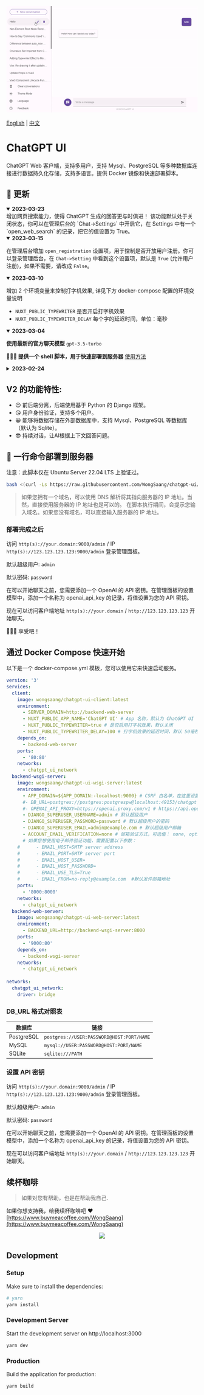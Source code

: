 <p align="center">
  <img alt="demo" src="../../demos/demo.gif?v=1">
</p>

[English](../../README.md) | [中文](./docs/zh/README.md)

# ChatGPT UI

ChatGPT Web 客户端，支持多用户，支持 Mysql、PostgreSQL 等多种数据库连接进行数据持久化存储，支持多语言。提供 Docker 镜像和快速部署脚本。

## 📢 更新
<details open>
<summary><strong>2023-03-23</strong></summary>
增加网页搜索能力，使得 ChatGPT 生成的回答更与时俱进！
该功能默认处于关闭状态，你可以在管理后台的 `Chat->Settings` 中开启它，在 Settings 中有一个 `open_web_search` 的记录，把它的值设置为 True。
</details>

<details open>
<summary><strong>2023-03-15</strong></summary>

在管理后台增加 `open_registration` 设置项，用于控制是否开放用户注册。你可以登录管理后台，在 `Chat->Setting` 中看到这个设置项，默认是 `True` (允许用户注册)，如果不需要，请改成 `False`。

</details>

<details open>
<summary><strong>2023-03-10</strong></summary>

增加 2 个环境变量来控制打字机效果, 详见下方 docker-compose 配置的环境变量说明

- `NUXT_PUBLIC_TYPEWRITER` 是否开启打字机效果
- `NUXT_PUBLIC_TYPEWRITER_DELAY` 每个字的延迟时间，单位：毫秒

</details>

<details open>
<summary><strong>2023-03-04</strong></summary>

**使用最新的官方聊天模型**  `gpt-3.5-turbo`

**🎉🎉🎉 提供一个 shell 脚本，用于快速部署到服务器** [使用方法](#one-click-depolyment)

</details>

<details>

<summary><strong>2023-02-24</strong></summary>
V2 是一个重要的更新，将后端功能分离为一个独立的项目，托管在 [chatgpt-ui-server](https://github.com/WongSaang/chatgpt-ui-server), 该项目使用基于 Python 的 Django 框架。 

如果您仍然希望使用旧版本，请访问 [v1 branch](https://github.com/WongSaang/chatgpt-ui/tree/v1) （不推荐，不再更新）.

</details>

## V2 的功能特性:

- 😉 前后端分离，后端使用基于 Python 的 Django 框架。
- 😘 用户身份验证，支持多个用户。
- 😀 能够将数据存储在外部数据库中，支持 Mysql、PostgreSQL 等数据库（默认为 Sqlite）。
- 😎 持续对话，让AI根据上下文回答问题。


## 🚀 一行命令部署到服务器 <a name="one-click-depolyment"></a>

注意：此脚本仅在 Ubuntu Server 22.04 LTS 上验证过。

```bash
bash <(curl -Ls https://raw.githubusercontent.com/WongSaang/chatgpt-ui/main/deployment.sh)
```

> 如果您拥有一个域名，可以使用 DNS 解析将其指向服务器的 IP 地址。当然，直接使用服务器的 IP 地址也是可以的。
> 在脚本执行期间，会提示您输入域名。如果您没有域名，可以直接输入服务器的 IP 地址。

### 部署完成之后

访问 `http(s)://your.domain:9000/admin` / IP `http(s)://123.123.123.123:9000/admin` 登录管理面板。

默认超级用户: `admin`

默认密码: `password`

在可以开始聊天之前，您需要添加一个 OpenAI 的 API 密钥。在管理面板的设置模型中，添加一个名称为 openai_api_key 的记录，将值设置为您的 API 密钥。

现在可以访问客户端地址 `http(s)://your.domain` / `http://123.123.123.123` 开始聊天。

🎉🎉🎉 享受吧！

## 通过 Docker Compose 快速开始

以下是一个 docker-compose.yml 模板，您可以使用它来快速启动服务。

```yaml
version: '3'
services:
  client:
    image: wongsaang/chatgpt-ui-client:latest
    environment:
      - SERVER_DOMAIN=http://backend-web-server
      - NUXT_PUBLIC_APP_NAME='ChatGPT UI' # App 名称，默认为 ChatGPT UI
      - NUXT_PUBLIC_TYPEWRITER=true # 是否启用打字机效果，默认关闭
      - NUXT_PUBLIC_TYPEWRITER_DELAY=100 # 打字机效果的延迟时间，默认 50毫秒
    depends_on:
      - backend-web-server
    ports:
      - '80:80'
    networks:
      - chatgpt_ui_network
  backend-wsgi-server:
    image: wongsaang/chatgpt-ui-wsgi-server:latest
    environment:
      - APP_DOMAIN=${APP_DOMAIN:-localhost:9000} # CSRF 白名单，在这里设置为 chatgpt-ui-web-server 的地址+端口, 默认： localhost:9000
      #- DB_URL=postgres://postgres:postgrespw@localhost:49153/chatgpt # 连接外部数据库，如果不设置这个参数，则默认使用内置的 Sqlite。需要注意的是，如果不连接外部数据库，数据将在容器销毁后丢失。链接格式请看下面的 DB_URL 格式对照表
      #- OPENAI_API_PROXY=https://openai.proxy.com/v1 # https://api.openai.com/v1 的代理地址
      - DJANGO_SUPERUSER_USERNAME=admin # 默认超级用户
      - DJANGO_SUPERUSER_PASSWORD=password # 默认超级用户的密码
      - DJANGO_SUPERUSER_EMAIL=admin@example.com # 默认超级用户邮箱
      - ACCOUNT_EMAIL_VERIFICATION=none # 邮箱验证方式，可选值： none, optional, mandatory. 默认为 optional。如果你不需要验证用户的邮箱，可以设置为 none。
      # 如果您想使用电子邮件验证功能，需要配置以下参数：
    #      - EMAIL_HOST=SMTP server address
    #      - EMAIL_PORT=SMTP server port
    #      - EMAIL_HOST_USER=
    #      - EMAIL_HOST_PASSWORD=
    #      - EMAIL_USE_TLS=True
    #      - EMAIL_FROM=no-reply@example.com  #默认发件邮箱地址
    ports:
      - '8000:8000'
    networks:
      - chatgpt_ui_network
  backend-web-server:
    image: wongsaang/chatgpt-ui-web-server:latest
    environment:
      - BACKEND_URL=http://backend-wsgi-server:8000
    ports:
      - '9000:80'
    depends_on:
      - backend-wsgi-server
    networks:
      - chatgpt_ui_network

networks:
  chatgpt_ui_network:
    driver: bridge
```

### DB_URL 格式对照表

| 数据库                | 链接                                              |
|----------------------|--------------------------------------------------|
| PostgreSQL           | ``postgres://USER:PASSWORD@HOST:PORT/NAME``      |
| MySQL                | ``mysql://USER:PASSWORD@HOST:PORT/NAME``         |
| SQLite               | ``sqlite:///PATH``                               |

### 设置 API 密钥

访问 `http(s)://your.domain:9000/admin` / IP `http(s)://123.123.123.123:9000/admin` 登录管理面板。

默认超级用户: `admin`

默认密码: `password`

在可以开始聊天之前，您需要添加一个 OpenAI 的 API 密钥。在管理面板的设置模型中，添加一个名称为 openai_api_key 的记录，将值设置为您的 API 密钥。

现在可以访问客户端地址 `http(s)://your.domain` / `http://123.123.123.123` 开始聊天。


## 续杯咖啡

> 如果对您有帮助，也是在帮助我自己.

如果你想支持我，给我续杯咖啡吧 ❤️ [https://www.buymeacoffee.com/WongSaang](https://www.buymeacoffee.com/WongSaang)

<p align="center">
  <img height="150" src="https://github.com/WongSaang/chatgpt-ui/blob/main/demos/bmc_qr.png?raw=true"/>
</p>

## Development

### Setup

Make sure to install the dependencies:

```bash
# yarn
yarn install
```

### Development Server

Start the development server on http://localhost:3000

```bash
yarn dev
```

### Production

Build the application for production:

```bash
yarn build
```